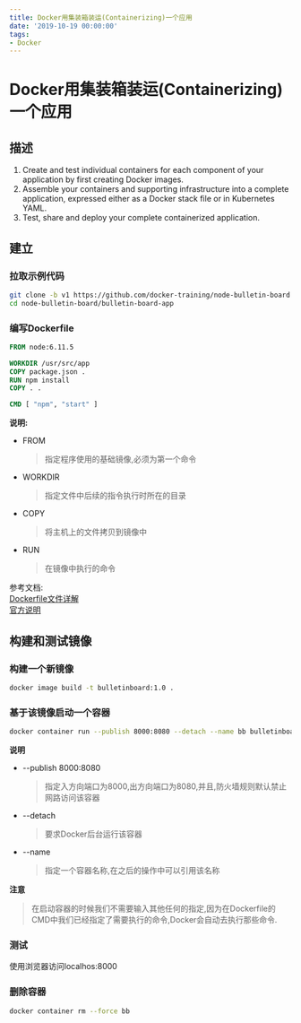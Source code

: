 ```yaml
---
title: Docker用集装箱装运(Containerizing)一个应用
date: '2019-10-19 00:00:00'
tags:
- Docker
---
```

# Docker用集装箱装运(Containerizing)一个应用

## 描述
1. Create and test individual containers for each component of your application by first creating Docker images.
2. Assemble your containers and supporting infrastructure into a complete application, expressed either as a Docker stack file or in Kubernetes YAML.
3. Test, share and deploy your complete containerized application.

## 建立

### 拉取示例代码
```bash
git clone -b v1 https://github.com/docker-training/node-bulletin-board
cd node-bulletin-board/bulletin-board-app
```

### 编写Dockerfile
```dockerfile
FROM node:6.11.5    

WORKDIR /usr/src/app
COPY package.json .
RUN npm install    
COPY . .

CMD [ "npm", "start" ] 
```

**说明:**

- FROM

  > 指定程序使用的基础镜像,必须为第一个命令

- WORKDIR

  > 指定文件中后续的指令执行时所在的目录

- COPY

  > 将主机上的文件拷贝到镜像中

- RUN

  > 在镜像中执行的命令

参考文档:  
[Dockerfile文件详解](https://www.cnblogs.com/panwenbin-logs/p/8007348.html)  
[官方说明](https://docs.docker.com/get-started/part2/)

## 构建和测试镜像

### 构建一个新镜像
```bash
docker image build -t bulletinboard:1.0 .
```

### 基于该镜像启动一个容器
```bash
docker container run --publish 8000:8080 --detach --name bb bulletinboard:1.0
```
**说明**

- --publish 8000:8080

  > 指定入方向端口为8000,出方向端口为8080,并且,防火墙规则默认禁止网路访问该容器

- --detach

  > 要求Docker后台运行该容器

- --name

  > 指定一个容器名称,在之后的操作中可以引用该名称

**注意**

> 在启动容器的时候我们不需要输入其他任何的指定,因为在Dockerfile的CMD中我们已经指定了需要执行的命令,Docker会自动去执行那些命令.

### 测试
使用浏览器访问localhos:8000

### 删除容器
```bash
docker container rm --force bb
```
